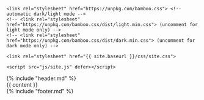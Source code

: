 <!DOCTYPE html>
<html>
  <head>
    <meta charset="utf-8">
    <meta http-equiv="X-UA-Compatible" content="IE=edge">
    <title>{% if title %}{{ title }} :: {% endif %}{{ site.site_title }}</title>
    <meta name="viewport" content="width=device-width, initial-scale=1">

    <link rel="stylesheet" href="https://unpkg.com/bamboo.css"> <!-- automatic dark/light mode -->
    <!-- <link rel="stylesheet" href="https://unpkg.com/bamboo.css/dist/light.min.css"> (uncomment for light mode only) -->
    <!-- <link rel="stylesheet" href="https://unpkg.com/bamboo.css/dist/dark.min.css"> (uncomment for dark mode only) -->

    <link rel="stylesheet" href="{{ site.baseurl }}/css/site.css">

    <script src="js/site.js" defer></script>
  </head>
  <body>
    {%  include "header.md" %}
    <main>
        {{ content }}
    </main>
    {% include "footer.md" %}
  </body>
</html>
